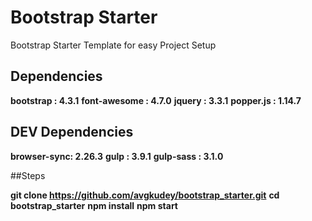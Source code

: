 # Bootstrap Starter
Bootstrap Starter Template for easy Project Setup

## Dependencies
**bootstrap    : 4.3.1**
**font-awesome : 4.7.0**
**jquery       : 3.3.1**
**popper.js    : 1.14.7**

## DEV Dependencies
**browser-sync: 2.26.3**
**gulp        : 3.9.1**
**gulp-sass   : 3.1.0**


##Steps

**git clone https://github.com/avgkudey/bootstrap_starter.git**
**cd bootstrap_starter**
**npm install**
**npm start**
